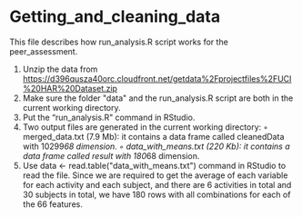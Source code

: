 # Getting_and_cleaning_data
This file describes how run_analysis.R script works for the peer_assessment.
1. Unzip the data from https://d396qusza40orc.cloudfront.net/getdata%2Fprojectfiles%2FUCI%20HAR%20Dataset.zip 
2. Make sure the folder "data" and the run_analysis.R script are both in the current working directory.
3. Put the “run_analysis.R" command in RStudio.
4. Two output files are generated in the current working directory:
	◦	merged_data.txt (7.9 Mb): it contains a data frame called cleanedData with 10299*68 dimension.
	◦	data_with_means.txt (220 Kb): it contains a data frame called result with 180*68 dimension.
5.  Use data <- read.table("data_with_means.txt") command in RStudio to read the file. Since we are required to get the average of each variable for each activity and each subject, and there are 6 activities in total and 30 subjects in total, we have 180 rows with all combinations for each of the 66 features.

